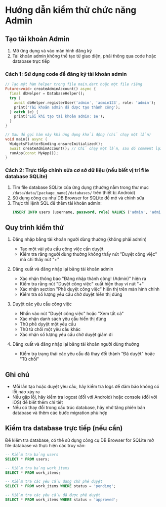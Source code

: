 # Hướng dẫn kiểm thử chức năng Admin

## Tạo tài khoản Admin

1. Mở ứng dụng và vào màn hình đăng ký
2. Tài khoản admin không thể tạo từ giao diện, phải thông qua code hoặc database trực tiếp

### Cách 1: Sử dụng code để đăng ký tài khoản admin

```dart
// Tạo một hàm helper trong file main.dart hoặc một file riêng
Future<void> createAdminAccount() async {
  final dbHelper = DatabaseHelper();
  try {
    await dbHelper.registerUser('admin', 'admin123', role: 'admin');
    print('Tài khoản admin đã được tạo thành công');
  } catch (e) {
    print('Lỗi khi tạo tài khoản admin: $e');
  }
}

// Sau đó gọi hàm này khi ứng dụng khởi động (chỉ chạy một lần)
void main() async {
  WidgetsFlutterBinding.ensureInitialized();
  await createAdminAccount(); // Chỉ chạy một lần, sau đó comment lại
  runApp(const MyApp());
}
```

### Cách 2: Trực tiếp chỉnh sửa cơ sở dữ liệu (nếu biết vị trí file database SQLite)

1. Tìm file database SQLite của ứng dụng (thường nằm trong thư mục `/data/data/[package_name]/databases/` trên thiết bị Android)
2. Sử dụng công cụ như DB Browser for SQLite để mở và chỉnh sửa
3. Thực thi lệnh SQL để thêm tài khoản admin:
   ```sql
   INSERT INTO users (username, password, role) VALUES ('admin', 'admin123', 'admin');
   ```

## Quy trình kiểm thử

1. Đăng nhập bằng tài khoản người dùng thường (không phải admin)
   - Tạo một vài yêu cầu công việc cần duyệt
   - Kiểm tra rằng người dùng thường không thấy nút "Duyệt công việc" mà chỉ thấy nút "+"

2. Đăng xuất và đăng nhập lại bằng tài khoản admin
   - Xác nhận thông báo "Đăng nhập thành công! (Admin)" hiện ra
   - Kiểm tra rằng nút "Duyệt công việc" xuất hiện thay vì nút "+"
   - Xác nhận section "Phê duyệt công việc" hiển thị trên màn hình chính
   - Kiểm tra số lượng yêu cầu chờ duyệt hiển thị đúng

3. Duyệt các yêu cầu công việc
   - Nhấn vào nút "Duyệt công việc" hoặc "Xem tất cả"
   - Xác nhận danh sách yêu cầu hiển thị đúng
   - Thử phê duyệt một yêu cầu
   - Thử từ chối một yêu cầu khác
   - Xác nhận số lượng yêu cầu chờ duyệt giảm đi

4. Đăng xuất và đăng nhập lại bằng tài khoản người dùng thường
   - Kiểm tra trạng thái các yêu cầu đã thay đổi thành "Đã duyệt" hoặc "Từ chối"

## Ghi chú

- Mỗi lần tạo hoặc duyệt yêu cầu, hãy kiểm tra logs để đảm bảo không có lỗi nào xảy ra
- Nếu gặp lỗi, hãy kiểm tra logcat (đối với Android) hoặc console (đối với iOS) để biết thêm chi tiết
- Nếu có thay đổi trong cấu trúc database, hãy nhớ tăng phiên bản database và thêm các bước migration phù hợp

## Kiểm tra database trực tiếp (nếu cần)

Để kiểm tra database, có thể sử dụng công cụ DB Browser for SQLite mở file database và thực hiện các truy vấn:

```sql
-- Kiểm tra bảng users
SELECT * FROM users;

-- Kiểm tra bảng work_items
SELECT * FROM work_items;

-- Kiểm tra các yêu cầu đang chờ phê duyệt
SELECT * FROM work_items WHERE status = 'pending';

-- Kiểm tra các yêu cầu đã được phê duyệt
SELECT * FROM work_items WHERE status = 'approved';
```
